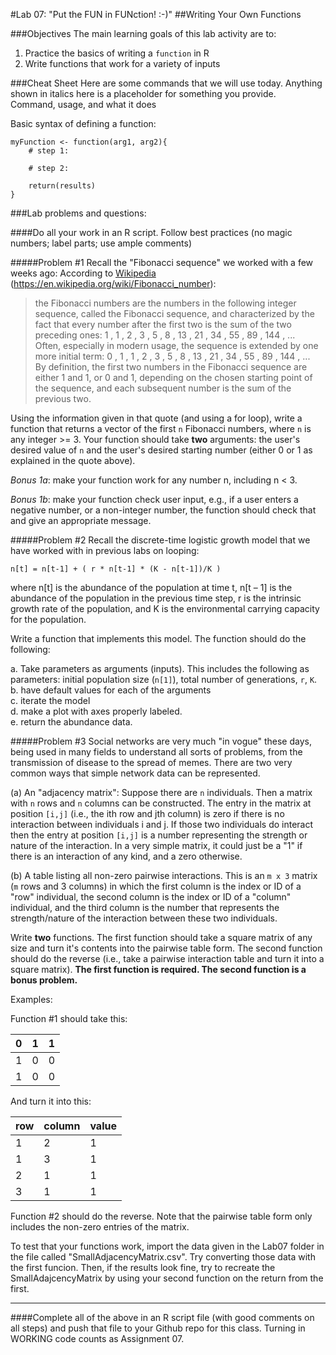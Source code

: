 #Lab 07: "Put the FUN in FUNction! :-)"
##Writing Your Own Functions###ObjectivesThe main learning goals of this lab activity are to:  1.	Practice the basics of writing a `function` in R2.  Write functions that work for a variety of inputs###Cheat SheetHere are some commands that we will use today.  Anything shown in italics here is a placeholder for something you provide.  Command, usage, and what it doesBasic syntax of defining a function:
	myFunction <- function(arg1, arg2){
		# step 1:
		
		# step 2:
		
		return(results)	}###Lab problems and questions: 
####Do all your work in an R script. Follow best practices (no magic numbers; label parts; use ample comments)#####Problem #1Recall the "Fibonacci sequence" we worked with a few weeks ago: According to [Wikipedia](https://en.wikipedia.org/wiki/Fibonacci_number) (https://en.wikipedia.org/wiki/Fibonacci_number):    >the Fibonacci numbers are the numbers in the following integer sequence, called the Fibonacci sequence, and characterized by the fact that every number after the first two is the sum of the two preceding ones:
1 , 1 , 2 , 3 , 5 , 8 , 13 , 21 , 34 , 55 , 89 , 144 , ...   
Often, especially in modern usage, the sequence is extended by one more initial term:  0 , 1 , 1 , 2 , 3 , 5 , 8 , 13 , 21 , 34 , 55 , 89 , 144 , ...  
By definition, the first two numbers in the Fibonacci sequence are either 1 and 1, or 0 and 1, depending on the chosen starting point of the sequence, and each subsequent number is the sum of the previous two.
Using the information given in that quote (and using a for loop), write a function that returns a vector of the first `n` Fibonacci numbers, where `n` is any integer >= 3.  Your function should take **two** arguments: the user's desired value of `n` and the user's desired starting number (either 0 or 1 as explained in the quote above).
*Bonus 1a*: make your function work for any number n, including n < 3.
*Bonus 1b*: make your function check user input, e.g., if a user enters a negative number, or a non-integer number, the function should check that and give an appropriate message.
#####Problem #2Recall the discrete-time logistic growth model that we have worked with in previous labs on looping:
	n[t] = n[t-1] + ( r * n[t-1] * (K - n[t-1])/K )where n[t] is the abundance of the population at time t, n[t – 1] is the abundance of the population in the previous time step, r is the intrinsic growth rate of the population, and K is the environmental carrying capacity for the population.  

Write a function that implements this model.  The function should do the following:

a. Take parameters as arguments (inputs).  This includes the following as parameters: initial population size (`n[1]`), total number of generations, `r`, `K`.  b. have default values for each of the arguments  
c. iterate the model  
d. make a plot with axes properly labeled.  
e. return the abundance data.  

#####Problem #3
Social networks are very much "in vogue" these days, being used in many fields to understand all sorts of problems, from the transmission of disease to the spread of memes.  There are two very common ways that simple network data can be represented.  

(a) An "adjacency matrix": 	Suppose there are `n` individuals.  Then a matrix with `n` rows and `n` columns can be constructed.  The entry in the matrix at position `[i,j]` (i.e., the ith row and jth column) is zero if there is no interaction between individuals i and j.  If those two individuals do interact then the entry at position `[i,j]` is a number representing the strength or nature of the interaction.  In a very simple matrix, it could just be a "1" if there is an interaction of any kind, and a zero otherwise.

(b) A table listing all non-zero pairwise interactions.  This is an `m x 3` matrix (`m` rows and 3 columns) in which the first column is the index or ID of a "row" individual, the second column is the index or ID of a "column" individual, and the third column is the number that represents the strength/nature of the interaction between these two individuals.

Write **two** functions.  The first function should take a square matrix of any size and turn it's contents into the pairwise table form.  The second function should do the reverse (i.e., take a pairwise interaction table and turn it into a square matrix).  **The first function is required.  The second function is a bonus problem.**

Examples:

Function #1 should take this:

| 0 | 1 | 1 |  
|---|---|---|  
| 1 | 0 | 0 |  
| 1 | 0 | 0 |  

And turn it into this:  

|row|column|value|
|---|---|---|
|1|2|1|
|1|3|1|
|2|1|1|
|3|1|1|

Function #2 should do the reverse.  Note that the pairwise table form only includes the non-zero entries of the matrix.
 
To test that your functions work, import the data given in the Lab07 folder in the file called "SmallAdjacencyMatrix.csv".  Try converting those data with the first funcion.  Then, if the results look fine, try to recreate the SmallAdajcencyMatrix by using your second function on the return from the first. <hr>####Complete all of the above in an R script file (with good comments on all steps) and push that file to your Github repo for this class.  Turning in WORKING code counts as Assignment 07. 